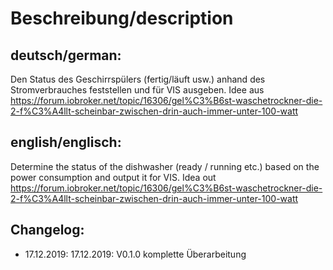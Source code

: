# Beschreibung/description
## deutsch/german:
Den Status des Geschirrspülers (fertig/läuft usw.) anhand des Stromverbrauches feststellen und für VIS ausgeben. Idee aus https://forum.iobroker.net/topic/16306/gel%C3%B6st-waschetrockner-die-2-f%C3%A4llt-scheinbar-zwischen-drin-auch-immer-unter-100-watt

## english/englisch:
Determine the status of the dishwasher (ready / running etc.) based on the power consumption and output it for VIS. Idea out https://forum.iobroker.net/topic/16306/gel%C3%B6st-waschetrockner-die-2-f%C3%A4llt-scheinbar-zwischen-drin-auch-immer-unter-100-watt

## Changelog:
* 17.12.2019:   17.12.2019:   V0.1.0  komplette Überarbeitung
